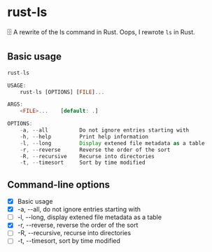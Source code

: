 # rust-ls
🗄️ A rewrite of the ls command in Rust.
Oops, I rewrote `ls` in Rust.

## Basic usage
```rust
rust-ls

USAGE:
    rust-ls [OPTIONS] [FILE]...

ARGS:
    <FILE>...    [default: .]

OPTIONS:
    -a, --all          Do not ignore entries starting with
    -h, --help         Print help information
    -l, --long         Display extened file metadata as a table
    -r, --reverse      Reverse the order of the sort
    -R, --recursive    Recurse into directories
    -t, --timesort     Sort by time modified
```

## Command-line options
- [x] Basic usage
- [x] -a, --all, do not ignore entries starting with
- [ ] -l, --long, display extened file metadata as a table
- [x] -r, --reverse, reverse the order of the sort
- [ ] -R, --recursive, recurse into directories
- [ ] -t, --timesort, sort by time modified
